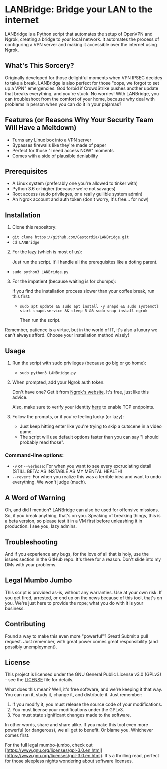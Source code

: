 # LANBridge: Bridge your LAN to the internet

LANBridge is a Python script that automates the setup of OpenVPN and Ngrok, creating a bridge to your local network. It automates the process of configuring a VPN server and making it accessible over the internet using Ngrok.

## What's This Sorcery?

Originally developed for those delightful moments when VPN IPSEC decides to take a break, LANBridge is also perfect for those "oops, we forgot to set up a VPN" emergencies. God forbid if CrowdStrike pushes another update that breaks everything, and you're stuck. No worries! With LANBridge, you can troubleshoot from the comfort of your home, because why deal with problems in person when you can do it in your pajamas?

## Features (or Reasons Why Your Security Team Will Have a Meltdown)

- Turns any Linux box into a VPN server
- Bypasses firewalls like they're made of paper
- Perfect for those "I need access NOW" moments
- Comes with a side of plausible deniability

## Prerequisites

- A Linux system (preferably one you're allowed to tinker with)
- Python 3.6 or higher (because we're not savages)
- Root access (sudo privileges, or a really gullible system admin)
- An Ngrok account and auth token (don't worry, it's free... for now)

## Installation

1. Clone this repository:
  - `git clone https://github.com/Gastordia/LANBridge.git`
  - `cd LANBridge`

2. For the lazy (which is most of us):
   
   Just run the script. It'll handle all the prerequisites like a doting parent.
  - `sudo python3 LANBridge.py`

3. For the impatient (because waiting is for chumps):

   If you find the installation process slower than your coffee break, run this first:
   - `sudo apt update && sudo apt install -y snapd && sudo systemctl start snapd.service && sleep 5 && sudo snap install ngrok`
  
     Then run the script.

Remember, patience is a virtue, but in the world of IT, it's also a luxury we can't always afford. Choose your installation method wisely!

## Usage

1. Run the script with sudo privileges (because go big or go home):
   - `sudo python3 LANBridge.py`

2. When prompted, add your Ngrok auth token.
   
   Don't have one? Get it from [Ngrok's website](https://dashboard.ngrok.com/get-started/your-authtoken). It's free, just like this advice.

   Also, make sure to verify your identity [here](https://dashboard.ngrok.com/settings#id-verification) to enable TCP endpoints.

4. Follow the prompts, or if you're feeling lucky (or lazy):
   - Just keep hitting enter like you're trying to skip a cutscene in a video game.
   - The script will use default options faster than you can say "I should probably read those".

### Command-line options:

- `-v` or `--verbose`: For when you want to see every excruciating detail (STILL BETA: AS INSTABLE AS MY MENTAL HEALTH)
- `--revert`: For when you realize this was a terrible idea and want to undo everything. We won't judge (much).

## A Word of Warning

Oh, and did I mention? LANBridge can also be used for offensive missions. So, if you break anything, that's on you. Speaking of breaking things, this is a beta version, so please test it in a VM first before unleashing it in production. I see you, lazy admins.

## Troubleshooting

And if you experience any bugs, for the love of all that is holy, use the issues section in the GitHub repo. It's there for a reason. Don't slide into my DMs with your problems.

## Legal Mumbo Jumbo

This script is provided as-is, without any warranties. Use at your own risk. If you get fired, arrested, or end up on the news because of this tool, that's on you. We're just here to provide the rope; what you do with it is your business.

## Contributing

Found a way to make this even more "powerful"? Great! Submit a pull request. Just remember, with great power comes great responsibility (and possibly unemployment).

## License

This project is licensed under the GNU General Public License v3.0 (GPLv3) - see the [LICENSE](LICENSE) file for details.

What does this mean? Well, it's free software, and we're keeping it that way. You can run it, study it, change it, and distribute it. Just remember:

1. If you modify it, you must release the source code of your modifications.
2. You must license your modifications under the GPLv3.
3. You must state significant changes made to the software.

In other words, share and share alike. If you make this tool even more powerful (or dangerous), we all get to benefit. Or blame you. Whichever comes first.

For the full legal mumbo-jumbo, check out [https://www.gnu.org/licenses/gpl-3.0.en.html](https://www.gnu.org/licenses/gpl-3.0.en.html). It's a thrilling read, perfect for those sleepless nights wondering about software licenses.
